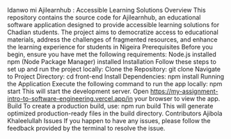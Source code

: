 Idanwo mi
Ajilearnhub : Accessible Learning Solutions
Overview
This repository contains the source code for Ajilearnhub, an educational software application designed to provide accessible learning solutions for Chadian students. The project aims to democratize access to educational materials, address the challenges of fragmented resources, and enhance the learning experience for students in Nigeira 
Prerequisites
Before you begin, ensure you have met the following requirements:
Node.js installed
npm (Node Package Manager) installed
Installation
Follow these steps to set up and run the project locally:
Clone the Repository:
git clone
Navigate to Project Directory:
cd front-end
Install Dependencies:
npm install
Running the Application
Execute the following command to run the app locally:
npm start
This will start the development server. Open https://my-assignment-intro-to-software-engineering.vercel.app/in your browser to view the app.
Build
To create a production build, use:
npm run build
This will generate optimized production-ready files in the build directory.
Contributors
Ajibola Khaleelullah
Issues
If you happen to have any issues, please follow the feedback provided by the terminal to resolve the issue.
